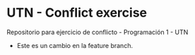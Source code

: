 # UTN - Conflict exercise 
Repositorio para ejercicio de conflicto - Programación 1 - UTN

- Este es un cambio en la feature branch.

